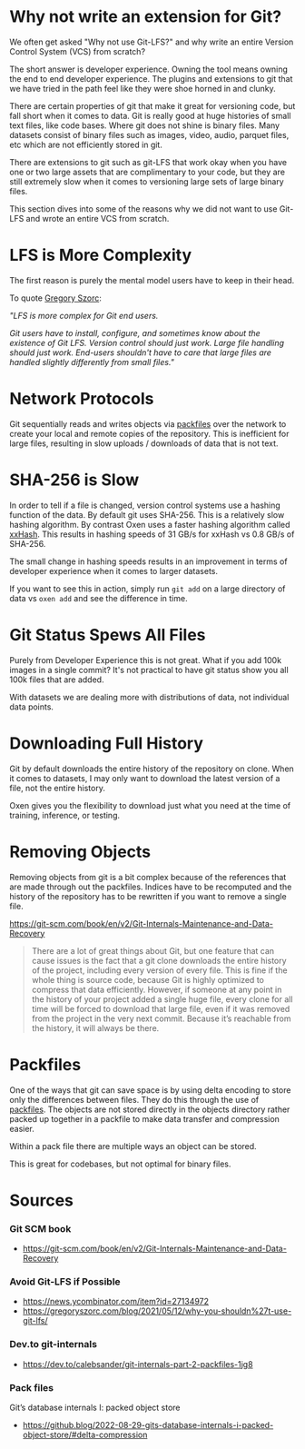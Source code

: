 # Why not write an extension for Git?

We often get asked "Why not use Git-LFS?" and why write an entire Version Control System (VCS) from scratch?

The short answer is developer experience. Owning the tool means owning the end to end developer experience. The plugins and extensions to git that we have tried in the path feel like they were shoe horned in and clunky.

There are certain properties of git that make it great for versioning code, but fall short when it comes to data. Git is really good at huge histories of small text files, like code bases. Where git does not shine is binary files. Many datasets consist of binary files such as images, video, audio, parquet files, etc which are not efficiently stored in git.

There are extensions to git such as git-LFS that work okay when you have one or two large assets that are complimentary to your code, but they are still extremely slow when it comes to versioning large sets of large binary files.

This section dives into some of the reasons why we did not want to use Git-LFS and wrote an entire VCS from scratch.

# LFS is More Complexity

The first reason is purely the mental model users have to keep in their head. 

To quote [Gregory Szorc](https://gregoryszorc.com/blog/2021/05/12/why-you-shouldn%27t-use-git-lfs/): 

*"LFS is more complex for Git end users.*

*Git users have to install, configure, and sometimes know about the existence of Git LFS. Version control should just work. Large file handling should just work. End-users shouldn't have to care that large files are handled slightly differently from small files."*

# Network Protocols

Git sequentially reads and writes objects via [packfiles](https://dev.to/calebsander/git-internals-part-3-the-ssh-transport-2m5c) over the network to create your local and remote copies of the repository. This is inefficient for large files, resulting in slow uploads / downloads of data that is not text.

# SHA-256 is Slow

In order to tell if a file is changed, version control systems use a hashing function of the data. By default git uses SHA-256. This is a relatively slow hashing algorithm. By contrast Oxen uses a faster hashing algorithm called [xxHash](https://github.com/Cyan4973/xxHash). This results in hashing speeds of 31 GB/s for xxHash vs 0.8 GB/s of SHA-256.

The small change in hashing speeds results in an improvement in terms of developer experience when it comes to larger datasets.

If you want to see this in action, simply run `git add` on a large directory of data vs `oxen add` and see the difference in time.

# Git Status Spews All Files

Purely from Developer Experience this is not great. What if you add 100k images in a single commit? It's not practical to have git status show you all 100k files that are added.

With datasets we are dealing more with distributions of data, not individual data points.

# Downloading Full History

Git by default downloads the entire history of the repository on clone. When it comes to datasets, I may only want to download the latest version of a file, not the entire history.

Oxen gives you the flexibility to download just what you need at the time of training, inference, or testing.

# Removing Objects

Removing objects from git is a bit complex because of the references that are made through out the packfiles. Indices have to be recomputed and the history of the repository has to be rewritten if you want to remove a single file.

https://git-scm.com/book/en/v2/Git-Internals-Maintenance-and-Data-Recovery

> There are a lot of great things about Git, but one feature that can cause issues is the fact that a git clone downloads the entire history of the project, including every version of every file. This is fine if the whole thing is source code, because Git is highly optimized to compress that data efficiently. However, if someone at any point in the history of your project added a single huge file, every clone for all time will be forced to download that large file, even if it was removed from the project in the very next commit. Because it’s reachable from the history, it will always be there.

# Packfiles

One of the ways that git can save space is by using delta encoding to store only the differences between files. They do this through the use of [packfiles](https://dev.to/calebsander/git-internals-part-2-packfiles-1jg8). The objects are not stored directly in the objects directory rather packed up together in a packfile to make data transfer and compression easier.

Within a pack file there are multiple ways an object can be stored.

This is great for codebases, but not optimal for binary files.

# Sources

### Git SCM book

* https://git-scm.com/book/en/v2/Git-Internals-Maintenance-and-Data-Recovery

### Avoid Git-LFS if Possible

* https://news.ycombinator.com/item?id=27134972
* https://gregoryszorc.com/blog/2021/05/12/why-you-shouldn%27t-use-git-lfs/

### Dev.to git-internals

* https://dev.to/calebsander/git-internals-part-2-packfiles-1jg8

### Pack files

Git’s database internals I: packed object store

* https://github.blog/2022-08-29-gits-database-internals-i-packed-object-store/#delta-compression